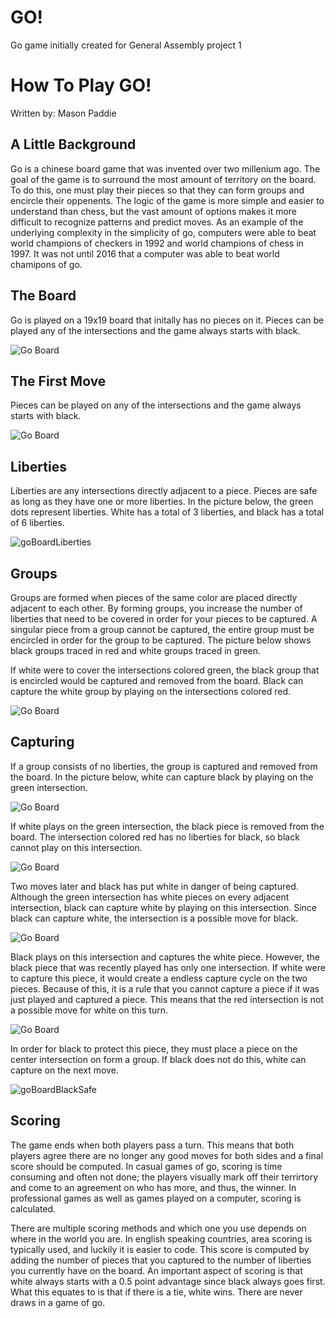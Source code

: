 # GO!
Go game initially created for General Assembly project 1

# How To Play GO!
Written by: Mason Paddie

## A Little Background
Go is a chinese board game that was invented over two millenium ago. The goal of the game is to surround the most amount of territory on the board. To do this, one must play their pieces so that they can form groups and encircle their oppenents. The logic of the game is more simple and easier to understand than chess, but the vast amount of options makes it more difficult to recognize patterns and predict moves. As an example of the underlying complexity in the simplicity of go, computers were able to beat world champions of checkers in 1992 and world champions of chess in 1997. It was not until 2016 that a computer was able to beat world chamipons of go. 

## The Board
Go is played on a 19x19 board that initally has no pieces on it. Pieces can be played any of the intersections and the game always starts with black.

![Go Board](https://user-images.githubusercontent.com/92054622/180579654-74ede43b-5f70-4dc8-8af5-bd452c47eb91.png) 

## The First Move
Pieces can be played on any of the intersections and the game always starts with black.

![Go Board](https://user-images.githubusercontent.com/92054622/180584034-2c3ba32e-89a6-42dc-9f9d-efc9a84fe5fb.png)


## Liberties 
Liberties are any intersections directly adjacent to a piece. Pieces are safe as long as they have one or more liberties. In the picture below, the green dots represent liberties. White has a total of 3 liberties, and black has a total of 6 liberties. 

![goBoardLiberties](https://user-images.githubusercontent.com/92054622/180584128-094d7c3a-dea1-4606-ab85-62019a8e5f24.png)

## Groups
Groups are formed when pieces of the same color are placed directly adjacent to each other. By forming groups, you increase the number of liberties that need to be covered in order for your pieces to be captured. A singular piece from a group cannot be captured, the entire group must be encircled in order for the group to be captured. The picture below shows black groups traced in red and white groups traced in green. 

If white were to cover the intersections colored green, the black group that is encircled would be captured and removed from the board. Black can capture the white group by playing on the intersections colored red. 

![Go Board](https://user-images.githubusercontent.com/92054622/180584425-aabb841b-0b8d-4d79-bcde-41626b971989.png)

## Capturing
If a group consists of no liberties, the group is captured and removed from the board. In the picture below, white can capture black by playing on the green intersection. 

![Go Board](https://user-images.githubusercontent.com/92054622/180584553-dc86b951-1801-474b-a94c-85746260c087.png)

If white plays on the green intersection, the black piece is removed from the board. The intersection colored red has no liberties for black, so black cannot play on this intersection. 

![Go Board](https://user-images.githubusercontent.com/92054622/180584622-bc29a192-884b-4539-bc20-3f1ccc69d65e.png)

Two moves later and black has put white in danger of being captured. Although the green intersection has white pieces on every adjacent intersection, black can capture white by playing on this intersection. Since black can capture white, the intersection is a possible move for black. 

![Go Board](https://user-images.githubusercontent.com/92054622/180584727-b5b492f9-4c81-427a-b661-998921dc39af.png)

Black plays on this intersection and captures the white piece. However, the black piece that was recently played has only one intersection. If white were to capture this piece, it would create a endless capture cycle on the two pieces. Because of this, it is a rule that you cannot capture a piece if it was just played and captured a piece. This means that the red intersection is not a possible move for white on this turn. 

![Go Board](https://user-images.githubusercontent.com/92054622/180584867-20b6fe81-24a5-4018-bddf-0e1825ffc537.png)

In order for black to protect this piece, they must place a piece on the center intersection on form a group. If black does not do this, white can capture on the next move. 

![goBoardBlackSafe](https://user-images.githubusercontent.com/92054622/180584959-876ab08a-362a-436a-b042-7eed7b52166b.png)

## Scoring

The game ends when both players pass a turn. This means that both players agree there are no longer any good moves for both sides and a final score should be computed. In casual games of go, scoring is time consuming and often not done; the players visually mark off their terrirtory and come to an agreement on who has more, and thus, the winner. In professional games as well as games played on a computer, scoring is calculated. 

There are multiple scoring methods and which one you use depends on where in the world you are. In english speaking countries, area scoring is typically used, and luckily it is easier to code. This score is computed by adding the number of pieces that you captured to the number of liberties you currently have on the board. An important aspect of scoring is that white always starts with a 0.5 point advantage since black always goes first. What this equates to is that if there is a tie, white wins. There are never draws in a game of go. 

